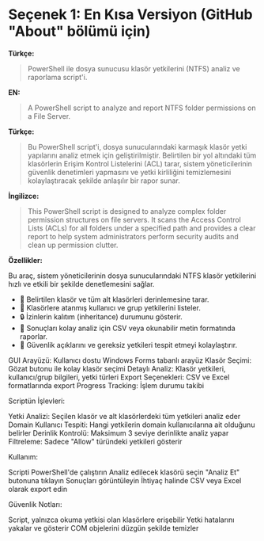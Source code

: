
# Seçenek 1: En Kısa Versiyon (GitHub "About" bölümü için)

**Türkçe:**
> PowerShell ile dosya sunucusu klasör yetkilerini (NTFS) analiz ve raporlama script'i.

**EN:**
> A PowerShell script to analyze and report NTFS folder permissions on a File Server.


**Türkçe:**
> Bu PowerShell script'i, dosya sunucularındaki karmaşık klasör yetki yapılarını analiz etmek için geliştirilmiştir. Belirtilen bir yol altındaki tüm klasörlerin Erişim Kontrol Listelerini (ACL) tarar, sistem yöneticilerinin güvenlik denetimleri yapmasını ve yetki kirliliğini temizlemesini kolaylaştıracak şekilde anlaşılır bir rapor sunar.

**İngilizce:**
> This PowerShell script is designed to analyze complex folder permission structures on file servers. It scans the Access Control Lists (ACLs) for all folders under a specified path and provides a clear report to help system administrators perform security audits and clean up permission clutter.


**Özellikler:**

Bu araç, sistem yöneticilerinin dosya sunucularındaki NTFS klasör yetkilerini hızlı ve etkili bir şekilde denetlemesini sağlar.

* 📂 Belirtilen klasör ve tüm alt klasörleri derinlemesine tarar.
* 👥 Klasörlere atanmış kullanıcı ve grup yetkilerini listeler.
* 🔒 İzinlerin kalıtım (inheritance) durumunu gösterir.
* 📄 Sonuçları kolay analiz için CSV veya okunabilir metin formatında raporlar.
* 🎯 Güvenlik açıklarını ve gereksiz yetkileri tespit etmeyi kolaylaştırır.

GUI Arayüzü: Kullanıcı dostu Windows Forms tabanlı arayüz
Klasör Seçimi: Gözat butonu ile kolay klasör seçimi
Detaylı Analiz: Klasör yetkileri, kullanıcı/grup bilgileri, yetki türleri
Export Seçenekleri: CSV ve Excel formatlarında export
Progress Tracking: İşlem durumu takibi

Scriptün İşlevleri:

Yetki Analizi: Seçilen klasör ve alt klasörlerdeki tüm yetkileri analiz eder
Domain Kullanıcı Tespiti: Hangi yetkilerin domain kullanıcılarına ait olduğunu belirler
Derinlik Kontrolü: Maksimum 3 seviye derinlikte analiz yapar
Filtreleme: Sadece "Allow" türündeki yetkileri gösterir

Kullanım:

Scripti PowerShell'de çalıştırın
Analiz edilecek klasörü seçin
"Analiz Et" butonuna tıklayın
Sonuçları görüntüleyin
İhtiyaç halinde CSV veya Excel olarak export edin

Güvenlik Notları:

Script, yalnızca okuma yetkisi olan klasörlere erişebilir
Yetki hatalarını yakalar ve gösterir
COM objelerini düzgün şekilde temizler
